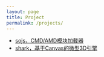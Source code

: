 ```yaml
---
layout: page
title: Project
permalink: /projects/
---
```

<ul>
  <li><a href="/projects/sojs/index.html" target="_blank">sojs，CMD/AMD模块加载器</a></li>
  <li><a href="/projects/sharkjs/index.html" target="_blank">shark，基于Canvas的微型3D引擎</a></li>
</ul>